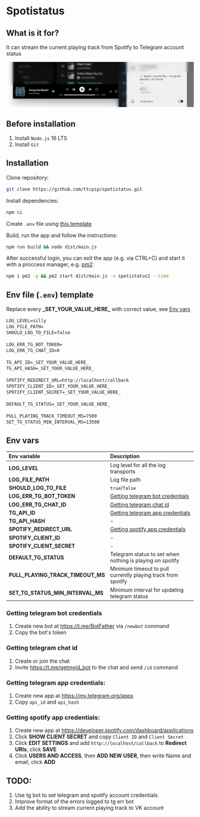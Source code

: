 # Spotistatus

## What is it for?

It can stream the current playing track from Spotify to Telegram account status

![Image](./assets/readme.png)

## Before installation

1. Install `Node.js` 16 LTS
2. Install `Git`

## Installation

Clone repository:

```bash
git clone https://github.com/ttcpip/spotistatus.git
```

Install dependencies:

```bash
npm ci
```

Create `.env` file using [this template](#env-file-env-template)

Build, run the app and follow the instructions:

```bash
npm run build && node dist/main.js
```

After successful login, you can exit the app (e.g. via CTRL+C) and start it with a proccess manager, e.g. [pm2](https://pm2.keymetrics.io/docs/usage/quick-start/):

```bash
npm i pm2 -g && pm2 start dist/main.js -n spotistatus2 --time
```

## Env file (`.env`) template

Replace every **\_SET_YOUR_VALUE_HERE\_** with correct value, see [Env vars](#env-vars)

```env
LOG_LEVEL=silly
LOG_FILE_PATH=
SHOULD_LOG_TO_FILE=false

LOG_ERR_TG_BOT_TOKEN=
LOG_ERR_TG_CHAT_ID=0

TG_API_ID=_SET_YOUR_VALUE_HERE_
TG_API_HASH=_SET_YOUR_VALUE_HERE_

SPOTIFY_REDIRECT_URL=http://localhost/callback
SPOTIFY_CLIENT_ID=_SET_YOUR_VALUE_HERE_
SPOTIFY_CLIENT_SECRET=_SET_YOUR_VALUE_HERE_

DEFAULT_TG_STATUS=_SET_YOUR_VALUE_HERE_

PULL_PLAYING_TRACK_TIMEOUT_MS=7500
SET_TG_STATUS_MIN_INTERVAL_MS=13500
```

## Env vars

| Env variable                      | Description                                                           |
| :-------------------------------- | :-------------------------------------------------------------------- |
| **LOG_LEVEL**                     | Log level for all the log transports                                  |
| **LOG_FILE_PATH**                 | Log file path                                                         |
| **SHOULD_LOG_TO_FILE**            | `true`/`false`                                                        |
| **LOG_ERR_TG_BOT_TOKEN**          | [Getting telegram bot credentials](#getting-telegram-bot-credentials) |
| **LOG_ERR_TG_CHAT_ID**            | [Getting telegram chat id](#getting-telegram-bot-credentials)         |
| **TG_API_ID**                     | [Getting telegram app credentials](#getting-telegram-app-credentials) |
| **TG_API_HASH**                   | -                                                                     |
| **SPOTIFY_REDIRECT_URL**          | [Getting spotify app credentials](#getting-spotify-app-credentials)   |
| **SPOTIFY_CLIENT_ID**             | -                                                                     |
| **SPOTIFY_CLIENT_SECRET**         | -                                                                     |
| **DEFAULT_TG_STATUS**             | Telegram status to set when nothing is playing on spotify             |
| **PULL_PLAYING_TRACK_TIMEOUT_MS** | Minimum timeout to pull currently playing track from spotify          |
| **SET_TG_STATUS_MIN_INTERVAL_MS** | Minimum interval for updating telegram status                         |

### Getting telegram bot credentials

1. Create new bot at https://t.me/BotFather via `/newbot` command
2. Copy the bot's token

### Getting telegram chat id

1. Create or join the chat
2. Invite https://t.me/getmyid_bot to the chat and send `/id` command

### Getting telegram app credentials:

1. Create new app at https://my.telegram.org/apps
2. Copy `api_id` and `api_hash`

### Getting spotify app credentials:

1. Create new app at https://developer.spotify.com/dashboard/applications
2. Click **SHOW CLIENT SECRET** and copy `Client ID` and `Client Secret`
3. Click **EDIT SETTINGS** and add `http://localhost/callback` to **Redirect URIs**, click **SAVE**
4. Click **USERS AND ACCESS**, then **ADD NEW USER**, then write Name and email, click **ADD**

## TODO:

1. Use tg bot to set telegram and spotify account credentials
2. Improve format of the errors logged to tg err bot
3. Add the ability to stream current playing track to VK account
